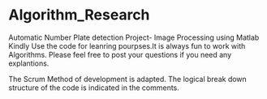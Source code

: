 # Algorithm_Research
Automatic Number Plate detection Project- Image Processing using Matlab
Kindly Use the code for leanring pourpses.It is always fun to work with Algorithms. Please feel free to post your questions if you need any explantions. 

The Scrum Method of development is adapted. The logical break down structure of the code is indicated in the comments.
